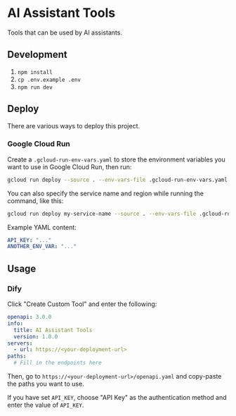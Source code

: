 # AI Assistant Tools

Tools that can be used by AI assistants.

## Development

1. `npm install`
2. `cp .env.example .env`
3. `npm run dev`

## Deploy

There are various ways to deploy this project.

### Google Cloud Run

Create a `.gcloud-run-env-vars.yaml` to store the environment variables you want to use in Google Cloud Run, then run:

```bash
gcloud run deploy --source . --env-vars-file .gcloud-run-env-vars.yaml
```

You can also specify the service name and region while running the command, like this:

```bash
gcloud run deploy my-service-name --source . --env-vars-file .gcloud-run-env-vars.yaml --region asia-northeast1
```

Example YAML content:

```yaml
API_KEY: "..."
ANOTHER_ENV_VAR: "..."
```

## Usage

### Dify

Click "Create Custom Tool" and enter the following:

```yaml
openapi: 3.0.0
info:
  title: AI Assistant Tools
  version: 1.0.0
servers:
  - url: https://<your-deployment-url>
paths:
  # Fill in the endpoints here
```

Then, go to `https://<your-deployment-url>/openapi.yaml` and copy-paste the paths you want to use.

If you have set `API_KEY`, choose "API Key" as the authentication method and enter the value of `API_KEY`.
